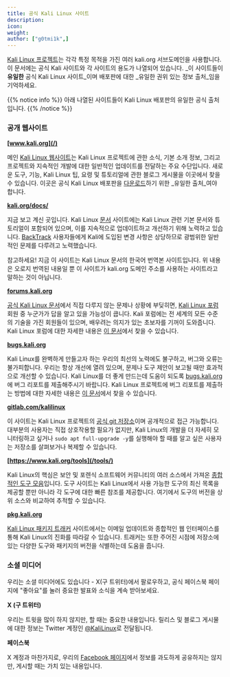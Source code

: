 ```yaml
---
title: 공식 Kali Linux 사이트
description:
icon:
weight:
author: ["g0tmi1k",]
---
```


[Kali Linux 프로젝트](/)는 각각 특정 목적을 가진 여러 kali.org 서브도메인을 사용합니다. 이 문서에는 공식 Kali 사이트와 각 사이트의 용도가 나열되어 있습니다. _이 사이트들이 **유일한** 공식 Kali Linux 사이트_이며 배포판에 대한 _유일한 권위 있는 정보 출처_임을 기억하세요.

{{% notice info %}}
아래 나열된 사이트들이 Kali Linux 배포판의 유일한 공식 출처입니다.
{{% /notice %}}

### 공개 웹사이트

**[www.kali.org](/)**

메인 [Kali Linux 웹사이트](/)는 Kali Linux 프로젝트에 관한 소식, 기본 소개 정보, 그리고 프로젝트와 지속적인 개발에 대한 일반적인 업데이트를 전달하는 주요 수단입니다.
새로운 도구, 기능, Kali Linux 팁, 요령 및 튜토리얼에 관한 블로그 게시물을 이곳에서 찾을 수 있습니다. 이곳은 공식 Kali Linux 배포판을 [다운로드](/get-kali/)하기 위한 _유일한 출처_여야 합니다.

**[kali.org/docs/](/docs/)**

지금 보고 계신 곳입니다. Kali Linux [문서](/docs/) 사이트에는 Kali Linux 관련 기본 문서와 튜토리얼이 포함되어 있으며, 이를 지속적으로 업데이트하고 개선하기 위해 노력하고 있습니다.
[BackTrack](https://www.backtrack-linux.org/) 사용자들에게 Kali에 도입된 변경 사항은 상당하므로 광범위한 일반적인 문제를 다루려고 노력했습니다.

참고하세요! 지금 이 사이트는 Kali Linux 문서의 한국어 번역본 사이트입니다. 위 내용은 오로지 번역된 내용일 뿐 이 사이트가 kali.org 도메인 주소를 사용하는 사이트라고 말하는 것이 아닙니다.

**[forums.kali.org](https://forums.kali.org/)**

[공식 Kali Linux 문서](/docs/)에서 직접 다루지 않는 문제나 상황에 부딪히면, [Kali Linux 포럼](https://forums.kali.org/) 회원 중 누군가가 답을 알고 있을 가능성이 큽니다. Kali 포럼에는 전 세계의 모든 수준의 기술을 가진 회원들이 있으며, 배우려는 의지가 있는 초보자를 기꺼이 도와줍니다.
Kali Linux 포럼에 대한 자세한 내용은 [이 문서](/docs/community/kali-linux-community-forums/)에서 찾을 수 있습니다.

**[bugs.kali.org](https://bugs.kali.org/)**

Kali Linux를 완벽하게 만들고자 하는 우리의 최선의 노력에도 불구하고, 버그와 오류는 불가피합니다. 우리는 항상 개선에 열려 있으며, 문제나 도구 제안이 보고될 때만 효과적으로 개선할 수 있습니다. Kali Linux를 더 좋게 만드는데 도움이 되도록 [bugs.kali.org](https://bugs.kali.org/)에 버그 리포트를 제출해주시기 바랍니다.
Kali Linux 프로젝트에 버그 리포트를 제출하는 방법에 대한 자세한 내용은 [이 문서](/docs/community/submitting-issues-kali-bug-tracker/)에서 찾을 수 있습니다.

**[gitlab.com/kalilinux](https://gitlab.com/kalilinux/)**

이 사이트는 Kali Linux 프로젝트의 [공식 git 저장소](https://gitlab.com/kalilinux)이며 공개적으로 접근 가능합니다. 대부분의 사용자는 직접 상호작용할 필요가 없지만, Kali Linux의 개발을 더 자세히 모니터링하고 싶거나 `sudo apt full-upgrade -y`를 실행해야 할 때를 알고 싶은 사용자는 저장소를 살펴보거나 복제할 수 있습니다.

**[https://www.kali.org/tools](/tools/)**

Kali Linux의 핵심은 보안 및 포렌식 소프트웨어 커뮤니티의 여러 소스에서 가져온 [종합적인 도구 모음](/tools/)입니다. 도구 사이트는 Kali Linux에서 사용 가능한 도구의 최신 목록을 제공할 뿐만 아니라 각 도구에 대한 빠른 참조를 제공합니다. 여기에서 도구의 버전을 상위 소스와 비교하여 추적할 수 있습니다.

**[pkg.kali.org](https://pkg.kali.org/)**

[Kali Linux 패키지 트래커](https://pkg.kali.org/) 사이트에서는 이메일 업데이트와 종합적인 웹 인터페이스를 통해 Kali Linux의 진화를 따라갈 수 있습니다. 트래커는 또한 주어진 시점에 저장소에 있는 다양한 도구와 패키지의 버전을 식별하는데 도움을 줍니다.

### 소셜 미디어

우리는 소셜 미디어에도 있습니다 - X(구 트위터)에서 팔로우하고, 공식 페이스북 페이지에 "좋아요"를 눌러 중요한 발표와 소식을 계속 받아보세요.

**X (구 트위터)**

우리는 트윗을 많이 하지 않지만, 할 때는 중요한 내용입니다. 릴리스 및 블로그 게시물에 대한 정보는 Twitter 계정인 [@KaliLinux](https://twitter.com/kalilinux)로 전달됩니다.

**페이스북**

X 계정과 마찬가지로, 우리의 [Facebook 페이지](https://www.facebook.com/Kali-Linux)에서 정보를 과도하게 공유하지는 않지만, 게시할 때는 가치 있는 내용입니다.
